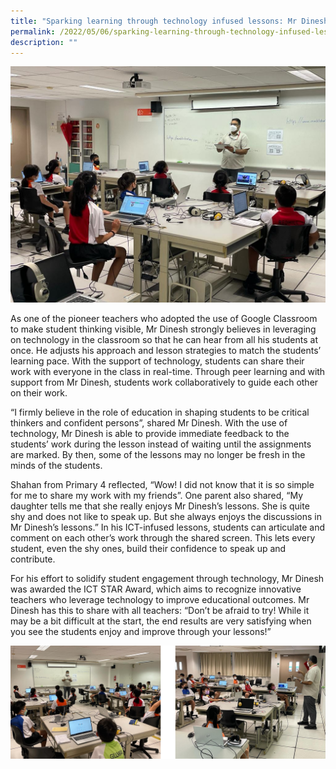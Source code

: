 ```yaml
---
title: "Sparking learning through technology infused lessons: Mr Dinesh"
permalink: /2022/05/06/sparking-learning-through-technology-infused-lessons-mr-dinesh/
description: ""
---
```

![](/images/Dinesh-2-Banner%20(1).jpeg)

<p>As one of the pioneer teachers who adopted the use of Google Classroom to make student thinking visible, Mr Dinesh strongly believes in leveraging on technology in the classroom so that he can hear from all his students at once. He adjusts his approach and lesson strategies to match the students&rsquo; learning pace. With the support of technology, students can share their work with everyone in the class in real-time. Through peer learning and with support from Mr Dinesh, students work collaboratively to guide each other on their work.</p>
<p>&ldquo;I firmly believe in the role of education in shaping students to be critical thinkers and confident persons&rdquo;, shared Mr Dinesh. With the use of technology, Mr Dinesh is able to provide immediate feedback to the students&rsquo; work during the lesson instead of waiting until the assignments are marked. By then, some of the lessons may no longer be fresh in the minds of the students.</p>
<p>Shahan from Primary 4 reflected, &ldquo;Wow! I did not know that it is so simple for me to share my work with my friends&rdquo;. One parent also shared, &ldquo;My daughter tells me that she really enjoys Mr Dinesh&rsquo;s lessons. She is quite shy and does not like to speak up. But she always enjoys the discussions in Mr Dinesh&rsquo;s lessons.&rdquo; In his ICT-infused lessons, students can articulate and comment on each other&rsquo;s work through the shared screen. This lets every student, even the shy ones, build their confidence to speak up and contribute.</p>
<p>For his effort to solidify student engagement through technology, Mr Dinesh was awarded the ICT STAR Award, which aims to recognize innovative teachers who leverage technology to improve educational outcomes. Mr Dinesh has this to share with all teachers: &ldquo;Don&rsquo;t be afraid to try! While it may be a bit difficult at the start, the end results are very satisfying when you see the students enjoy and improve through your lessons!&rdquo;</p>

![](/images/dineshh.jpg)